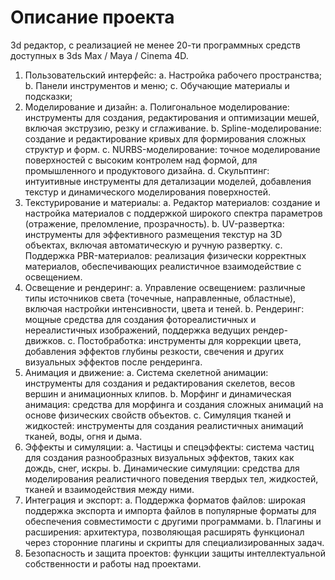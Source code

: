# Описание проекта

3d редактор, с реализацией не менее 20-ти программных средств доступных в 3ds Max / Maya / Cinema 4D.

1.	Пользовательский интерфейс:
  a.	Настройка рабочего пространства;
  b.	Панели инструментов и меню;
  c.	Обучающие материалы и подсказки;
3.	Моделирование и дизайн:
  a.	Полигональное моделирование: инструменты для создания, редактирования и оптимизации мешей, включая экструзию, резку и сглаживание.
  b.	Spline-моделирование: создание и редактирование кривых для формирования сложных структур и форм.
  c.	NURBS-моделирование: точное моделирование поверхностей с высоким контролем над формой, для промышленного и продуктового дизайна.
  d.	Скульптинг: интуитивные инструменты для детализации моделей, добавления текстур и динамического моделирования поверхностей.
4.	Текстурирование и материалы:
  a.	Редактор материалов: создание и настройка материалов с поддержкой широкого спектра параметров (отражение, преломление, прозрачность).
  b.	UV-развертка: инструменты для эффективного размещения текстур на 3D объектах, включая автоматическую и ручную развертку.
  c.	Поддержка PBR-материалов: реализация физически корректных материалов, обеспечивающих реалистичное взаимодействие с освещением.
5.	Освещение и рендеринг:
  a.	Управление освещением: различные типы источников света (точечные, направленные, областные), включая настройки интенсивности, цвета и теней.
  b.	Рендеринг: мощные средства для создания фотореалистичных и нереалистичных изображений, поддержка ведущих рендер-движков.
  c.	Постобработка: инструменты для коррекции цвета, добавления эффектов глубины резкости, свечения и других визуальных эффектов после рендеринга.
6.	Анимация и движение:
  a.	Система скелетной анимации: инструменты для создания и редактирования скелетов, весов вершин и анимационных клипов.
  b.	Морфинг и динамическая анимация: средства для морфинга и создания сложных анимаций на основе физических свойств объектов.
  c.	Симуляция тканей и жидкостей: инструменты для создания реалистичных анимаций тканей, воды, огня и дыма.
7.	Эффекты и симуляции:
  a.	Частицы и спецэффекты: система частиц для создания разнообразных визуальных эффектов, таких как дождь, снег, искры.
  b.	Динамические симуляции: средства для моделирования реалистичного поведения твердых тел, жидкостей, тканей и взаимодействия между ними.
8.	Интеграция и экспорт:
  a.	Поддержка форматов файлов: широкая поддержка экспорта и импорта файлов в популярные форматы для обеспечения совместимости с другими программами.
  b.	Плагины и расширения: архитектура, позволяющая расширять функционал через сторонние плагины и скрипты для специализированных задач.
9.	Безопасность и защита проектов: функции защиты интеллектуальной собственности и работы над проектами.
